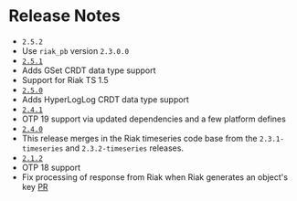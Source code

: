 Release Notes
=============

* `2.5.2`
 * Use `riak_pb` version `2.3.0.0`
* [`2.5.1`](https://github.com/basho/riak-erlang-client/issues?q=milestone%3Ariak-erlang-client-2.5.1)
 * Adds GSet CRDT data type support
 * Support for Riak TS 1.5
* [`2.5.0`](https://github.com/basho/riak-erlang-client/issues?q=milestone%3Ariak-erlang-client-2.5.0)
 * Adds HyperLogLog CRDT data type support
* [`2.4.1`](https://github.com/basho/riak-erlang-client/issues?q=milestone%3Ariak-erlang-client-2.4.1)
 * OTP 19 support via updated dependencies and a few platform defines
* [`2.4.0`](https://github.com/basho/riak-erlang-client/issues?q=milestone%3Ariak-erlang-client-2.4.0)
 * This release merges in the Riak timeseries code base from the `2.3.1-timeseries` and `2.3.2-timeseries` releases.
* [`2.1.2`](https://github.com/basho/riak-erlang-client/issues?q=milestone%3Ariak-erlang-client-2.1.2)
 * OTP 18 support
 * Fix processing of response from Riak when Riak generates an object's key [PR](https://github.com/basho/riak-erlang-client/pull/289)
